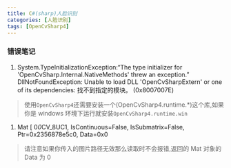 ```yaml
---
title: C#(sharp)人脸识别
categories: [人脸识别]
tags: [OpenCvSharp4]
---
```


### 错误笔记

1. System.TypeInitializationException:“The type initializer for 'OpenCvSharp.Internal.NativeMethods' threw an exception.”
DllNotFoundException: Unable to load DLL 'OpenCvSharpExtern' or one of its dependencies: 找不到指定的模块。 (0x8007007E)
> 使用`OpenCvSharp4`还需要安装一个(OpenCvSharp4.runtime.\*)这个库,如果你是 windows 环境下运行就安装`OpenCvSharp4.runtime.win`
1. Mat [ 0*0*CV_8UC1, IsContinuous=False, IsSubmatrix=False, Ptr=0x2356878e5c0, Data=0x0
> 请注意如果你传入的图片路径无效那么读取时不会报错,返回的 Mat 对象的 Data 为 0

